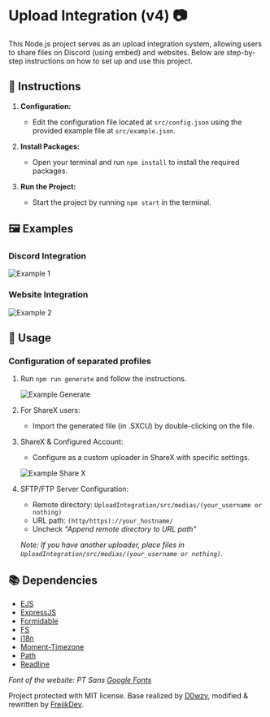 # Upload Integration (v4) 📷

This Node.js project serves as an upload integration system, allowing users to share files on Discord (using embed) and websites. Below are step-by-step instructions on how to set up and use this project.

## 📝 Instructions

1. **Configuration:**
   - Edit the configuration file located at `src/config.json` using the provided example file at `src/example.json`.

2. **Install Packages:**
   - Open your terminal and run `npm install` to install the required packages.

3. **Run the Project:**
   - Start the project by running `npm start` in the terminal.

## 🖼️ Examples

### Discord Integration

![Example 1](https://i.volt.science/medias/Adam/INDId.png)

### Website Integration

![Example 2](https://i.volt.science/medias/Adam/8JgIx.png)

## 🚀 Usage

### Configuration of separated profiles

1. Run `npm run generate` and follow the instructions.

   ![Example Generate](https://i.volt.science/medias/Adam/po0hu.gif)

2. For ShareX users:
   - Import the generated file (in .SXCU) by double-clicking on the file.

3. ShareX & Configured Account:
   - Configure as a custom uploader in ShareX with specific settings.

   ![Example Share X](https://i.volt.science/medias/Adam/DQdBR.png)

4. SFTP/FTP Server Configuration:
   - Remote directory: `UploadIntegration/src/medias/(your_username or nothing)`
   - URL path: `(http/https)://your_hostname/`
   - Uncheck *"Append remote directory to URL path"*

   _Note: If you have another uploader, place files in `UploadIntegration/src/medias/(your_username or nothing)`._

## 📚 Dependencies

- [EJS](https://npmjs.org/ejs)
- [ExpressJS](https://npmjs.org/express)
- [Formidable](https://npmjs.org/formidable)
- [FS](https://www.npmjs.com/package/fs)
- [i18n](https://www.npmjs.com/package/i18n)
- [Moment-Timezone](https://npmjs.org/moment-timezone)
- [Path](https://www.npmjs.com/package/path)
- [Readline](https://www.npmjs.com/package/readline)

_Font of the website: PT Sans [Google Fonts](https://fonts.google.com/specimen/PT+Sans)_

Project protected with MIT license. Base realized by [D0wzy](https://github.com/D0wzy), modified & rewritten by [FreiikDev](https://github.com/FreiikDev).
